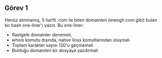 ## Görev 1
Henüz alınmamış, 5 harfli .com ile biten domainleri (wwogh.com gibi) bulan bir bash one-liner'ı yazın. Bu one-liner:
- Rastgele domainler denemeli,
- whois komutu dışında, native linux komutlarından oluşmalı
- Toplam karakter sayısı 130'u geçmemeli
- Bulduğu domainleri bir dosyaya yazdırmalı
